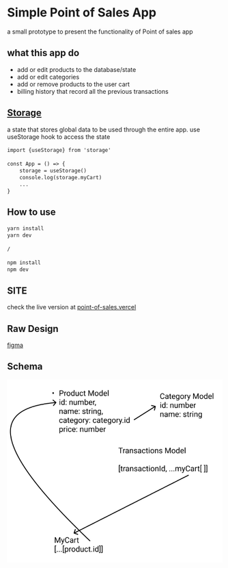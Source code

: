 # Simple Point of Sales App
a small prototype to present the functionality of Point of sales app

## what this app do
- add or edit products to the database/state
- add or edit categories
- add or remove products to the user cart
- billing history that record all the previous transactions

## [Storage](/src/storage.tsx)
a state that stores global data to be used through the entire app.
use useStorage hook to access the state
```
import {useStorage} from 'storage'

const App = () => {
    storage = useStorage()
    console.log(storage.myCart)
    ...
}

```



## How to use

```
yarn install
yarn dev

/

npm install
npm dev
```



## SITE 
check the live version at [point-of-sales.vercel](https://point-of-sales-puce.vercel.app/)


## Raw Design
[figma](https://www.figma.com/file/YosXeoeM3NjaRRG9qTcZwz/small_pos_app)

## Schema

<img src="assets/posSchema.png" />